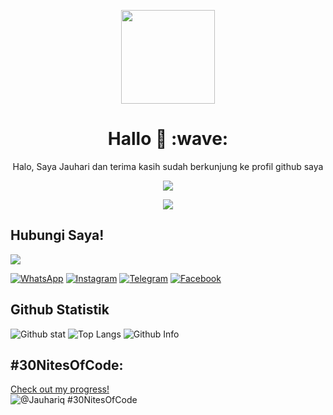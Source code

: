 <p align="center">
<img src="https://avatars.githubusercontent.com/jauhariq" width="150" height="150"/>
</p>
<h1 align='center'>Hallo 👋 :wave:</h1>
<p align='center'>Halo, Saya Jauhari dan terima kasih sudah berkunjung ke profil github saya</p>
<p align="center">
<a href="//jauhariq.my.id"><img align="center" src="https://cardivo.vercel.app/api?name=Jauhariq&description=Halo,%20saya%20Jauhari%20dan%20saya%20hanyalah%20manusia%20yang%20ingin%20berguna%20bagi%20manusia%20yang%20lain%20%F0%9F%91%8B&image=https://avatars.githubusercontent.com/jauhariq&usqp=CAU&backgroundColor=%23ecf0f1&github=Jauhariq&pattern=ticTacToe&colorPattern=%23eaeaea&site=https://jauhariq.my.id"/></a>
</p>
 
 
 <p align="center">
 <img src="https://komarev.com/ghpvc/?username=jauhariq&color=blue&label=Total Pengunjung Profil" />
 </p>

## Hubungi Saya!

<a href="https://github.com/Jauhariq"><img src="https://c.tenor.com/lcVf8ZIEn50AAAAC/smart-phone-cell-phone.gif"/></a>

[![WhatsApp](https://img.shields.io/badge/WhatsApp-25D366?style=for-the-badge&logo=whatsapp&logoColor=white)](https://wa.me/6283877698966)
[![Instagram](https://img.shields.io/badge/Instagram-pink?style=for-the-badge&logo=instagram&logoColor=red)](https://instagram.com/kalimat2anime)
[![Telegram](https://img.shields.io/badge/Telegram-blue?style=for-the-badge&logo=telegram&logoColor=white)](https://t.me/jauhariq)
[![Facebook](https://img.shields.io/badge/Facebook-9cf?style=for-the-badge&logo=facebook&logoColor=blue)](https://facebook.com/jauhari.afif7)

## Github Statistik

![Github stat](https://github-readme-stats.vercel.app/api?username=Jauhariq&theme=highcontrast&show_icons=true&hide_rank=true)
![Top Langs](https://github-readme-stats.vercel.app/api/top-langs/?username=Jauhariq&layout=compact&theme=great-gatsby&langs_count=8)
![Github Info](https://github-profile-summary-cards.vercel.app/api/cards/profile-details?username=Jauhariq&theme=monokai)

<!--START_SECTION:waka-->
<!--END_SECTION:waka-->
## #30NitesOfCode:
  [Check out my progress!](https://www.codedex.io/@Jauhariq/30-nites-of-code)  
  ![@Jauhariq #30NitesOfCode](https://www.codedex.io/api/petStatus?user=Jauhariq)
